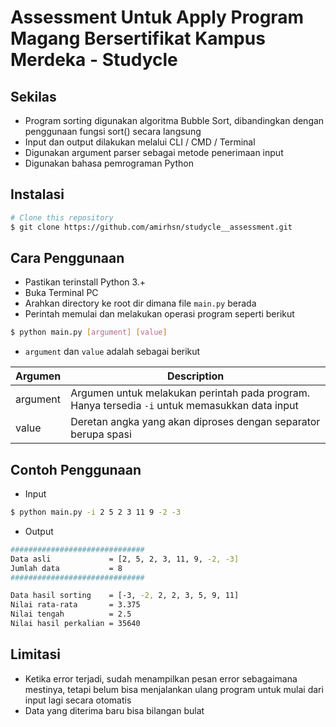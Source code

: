 # Assessment Untuk Apply Program Magang Bersertifikat Kampus Merdeka - Studycle

## Sekilas
- Program sorting digunakan algoritma Bubble Sort, dibandingkan dengan penggunaan fungsi sort() secara langsung
- Input dan output dilakukan melalui CLI / CMD / Terminal
- Digunakan argument parser sebagai metode penerimaan input
- Digunakan bahasa pemrograman Python

## Instalasi
```bash
# Clone this repository
$ git clone https://github.com/amirhsn/studycle__assessment.git
```
## Cara Penggunaan
- Pastikan terinstall Python 3.+
- Buka Terminal PC
- Arahkan directory ke root dir dimana file `main.py` berada
- Perintah memulai dan melakukan operasi program seperti berikut
```bash
$ python main.py [argument] [value]
```
- `argument` dan `value` adalah sebagai berikut

| Argumen       |   Description |
| ------------- | ------------- |
| argument      | Argumen untuk melakukan perintah pada program. Hanya tersedia `-i` untuk memasukkan data input                           |
| value     | Deretan angka yang akan diproses dengan separator berupa spasi        |

## Contoh Penggunaan
- Input
```bash
$ python main.py -i 2 5 2 3 11 9 -2 -3  
```
- Output
```bash
##############################
Data asli             = [2, 5, 2, 3, 11, 9, -2, -3]
Jumlah data           = 8
##############################

Data hasil sorting    = [-3, -2, 2, 2, 3, 5, 9, 11]
Nilai rata-rata       = 3.375
Nilai tengah          = 2.5
Nilai hasil perkalian = 35640 
```

## Limitasi
- Ketika error terjadi, sudah menampilkan pesan error sebagaimana mestinya, tetapi belum bisa menjalankan ulang program untuk mulai dari input lagi secara otomatis
- Data yang diterima baru bisa bilangan bulat
